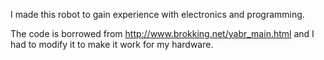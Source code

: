 I made this robot to gain experience with electronics and programming.

The code is borrowed from http://www.brokking.net/yabr_main.html and I had to modify it to make it work for my hardware.
